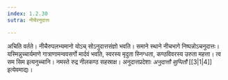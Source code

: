 ```yaml
---
index: 1.2.30
sutra: नीचैरनुदात्तः

---
```

अचिति वर्तते। नीचैरुपलभ्यमानो योऽच् सोऽनुदात्तसंज्ञो भवति। समाने स्थाने नीचभागे निष्पन्नोऽचनुदात्तः। यस्मिन्नुच्चार्यमाणे गात्राणामन्ववसर्गो मार्दवं भवति, स्वरस्य मृदुता स्निग्धता, कण्ठविवरस्य उरुता महत्ता। त्व सम सिम इत्यनुच्चानि। नमस्ते रुद्र नीलकण्ठ सहस्राक्ष। अनुदात्तप्रदेशाः _अनुदात्तौ सुप्पितौ_ [[3|1|4]] इत्येवमाद्यः।